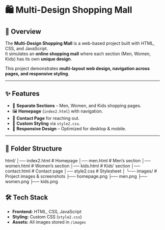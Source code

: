 # 🛍️ Multi-Design Shopping Mall

## 📌 Overview
The **Multi-Design Shopping Mall** is a web-based project built with HTML, CSS, and JavaScript.  
It simulates an **online shopping mall** where each section (Men, Women, Kids) has its own **unique design**.  

This project demonstrates **multi-layout web design, navigation across pages, and responsive styling**.

---

## ✨ Features
- 🏬 **Separate Sections** – Men, Women, and Kids shopping pages.  
- 🖼️ **Homepage** (`index2.html`) with navigation.  
- 📑 **Contact Page** for reaching out.  
- 🎨 **Custom Styling** via `style2.css`.  
- 📱 **Responsive Design** – Optimized for desktop & mobile.  

---

## 📂 Folder Structure
html/
│── index2.html # Homepage
│── men.html # Men’s section
│── women.html # Women’s section
│── kids.html # Kids’ section
│── contact.html # Contact page
│── style2.css # Stylesheet
│
└── images/ # Project images & screenshots
├── homepage.png
├── men.png
├── women.png
├── kids.png



## 🛠️ Tech Stack
- **Frontend:** HTML, CSS, JavaScript  
- **Styling:** Custom CSS (`style2.css`)  
- **Assets:** All images stored in `/images`

  
  
